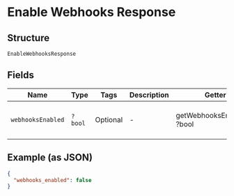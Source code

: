 
# Enable Webhooks Response

## Structure

`EnableWebhooksResponse`

## Fields

| Name | Type | Tags | Description | Getter | Setter |
|  --- | --- | --- | --- | --- | --- |
| `webhooksEnabled` | `?bool` | Optional | - | getWebhooksEnabled(): ?bool | setWebhooksEnabled(?bool webhooksEnabled): void |

## Example (as JSON)

```json
{
  "webhooks_enabled": false
}
```

